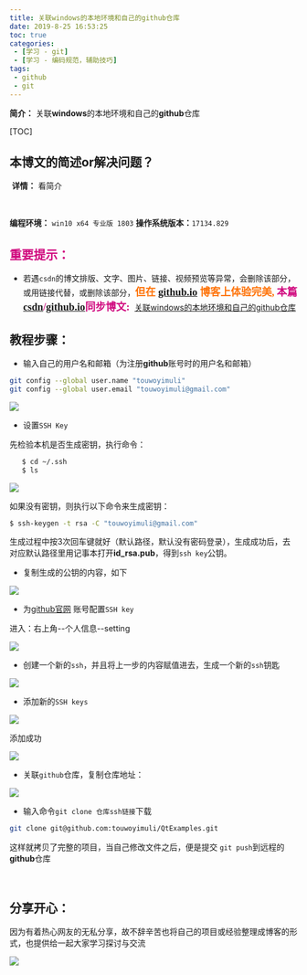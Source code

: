```yaml
---
title: 关联windows的本地环境和自己的github仓库
date: 2019-8-25 16:53:25
toc: true
categories: 
 - [学习 - git]
 - [学习 - 编码规范，辅助技巧]
tags: 
 - github
 - git
---
```




**简介：** 关联**windows**的本地环境和自己的**github**仓库

<!-- more -->

[TOC]

## 本博文的简述or解决问题？

​		**详情：**  看简介

<br>

**编程环境：**  `win10 x64 专业版 1803`  **操作系统版本：**`17134.829` 

## <font color=#D0087E  face="幼圆">重要提示：</font>

- 若遇`csdn`的博文排版、文字、图片、链接、视频预览等异常，会删除该部分，或用链接代替，或删除该部分，<font color=#FE7207 size=4 face="幼圆">**但在   [github.io](https://touwoyimuli.github.io/) 博客上体验完美,**</font>  <font color=#D0087E  size=4 face="幼圆">**本篇[csdn](https://blog.csdn.net/qq_33154343)/[github.io](https://touwoyimuli.github.io/)同步博文:** </font> [关联windows的本地环境和自己的github仓库](https://blog.csdn.net/qq_33154343/article/details/100064928)

## 教程步骤：

- 输入自己的用户名和邮箱（为注册**github**账号时的用户名和邮箱）

```bash
git config --global user.name "touwoyimuli"
git config --global user.email "touwoyimuli@gmail.com"
```

<img src="https://raw.githubusercontent.com/touwoyimuli/FigureBed/master/img/20190824191058.jpg"/>

- 设置`SSH Key`

先检验本机是否生成密钥，执行命令：

```bash
   $ cd ~/.ssh
   $ ls
```

<img src="https://raw.githubusercontent.com/touwoyimuli/FigureBed/master/img/20190824191123.jpg"/>

如果没有密钥，则执行以下命令来生成密钥：

```bash
$ ssh-keygen -t rsa -C "touwoyimuli@gmail.com"
```

生成过程中按3次回车键就好（默认路径，默认没有密码登录），生成成功后，去对应默认路径里用记事本打开**id_rsa.pub**，得到`ssh key`公钥。



- 复制生成的公钥的内容，如下

<img src="https://raw.githubusercontent.com/touwoyimuli/FigureBed/master/img/20190824191426.jpg"/>



- 为[github官网](https://github.com) 账号配置`SSH key`  

进入：右上角--个人信息--setting

<img src="https://raw.githubusercontent.com/touwoyimuli/FigureBed/master/img/20190824191141.jpg"/>



- 创建一个新的`ssh`，并且将上一步的内容赋值进去，生成一个新的`ssh`钥匙

<img src="https://raw.githubusercontent.com/touwoyimuli/FigureBed/master/img/20190824191554.jpg"/>

- 添加新的`SSH keys`


<img src="https://raw.githubusercontent.com/touwoyimuli/FigureBed/master/img/20190824191619.jpg"/>

添加成功

<img src="https://raw.githubusercontent.com/touwoyimuli/FigureBed/master/img/20190824191705.jpg"/>



- 关联`github`仓库，复制仓库地址：

<img src="https://raw.githubusercontent.com/touwoyimuli/FigureBed/master/img/20190824192321.jpg"/>



- 输入命令`git clone 仓库ssh链接`下载

```bash
git clone git@github.com:touwoyimuli/QtExamples.git
```

这样就拷贝了完整的项目，当自己修改文件之后，便是提交 `git push`到远程的**github**仓库

<br>

## 分享开心：

因为有着热心网友的无私分享，故不辞辛苦也将自己的项目或经验整理成博客的形式，也提供给一起大家学习探讨与交流 

![](https://raw.githubusercontent.com/touwoyimuli/FigureBed/master/img/20190719175818.png)
